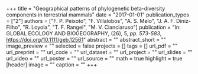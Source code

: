 +++
title = "Geographical patterns of phylogenetic beta-diversity components in terrestrial mammals"
date = "2017-01-01"
publication_types = ["2"]
authors = ["F. P. Peixoto", "F. Villalobos", "A. S. Melo", "J. A. F. Diniz-Filho", "R. Loyola", "T. F. Rangel", "M. V. Cianciaruso"]
publication = "In: GLOBAL ECOLOGY AND BIOGEOGRAPHY, (26), 5, _pp. 573-583_, https://doi.org/10.1111/geb.12561"
abstract = ""
abstract_short = ""
image_preview = ""
selected = false
projects = []
tags = []
url_pdf = ""
url_preprint = ""
url_code = ""
url_dataset = ""
url_project = ""
url_slides = ""
url_video = ""
url_poster = ""
url_source = ""
math = true
highlight = true
[header]
image = ""
caption = ""
+++
